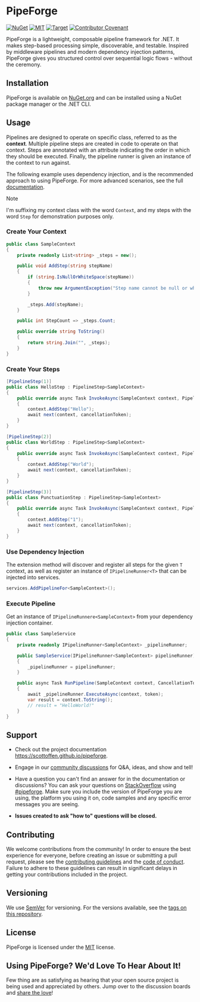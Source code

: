 # PipeForge

[![NuGet](https://img.shields.io/nuget/v/PipeForge)](https://www.nuget.org/packages/PipeForge/)
[![MIT](https://img.shields.io/github/license/scottoffen/pipeforge)](./LICENSE)
[![Target](https://img.shields.io/badge/netstandard-2.0-blue)](https://learn.microsoft.com/en-us/dotnet/standard/net-standard)
[![Contributor Covenant](https://img.shields.io/badge/Contributor%20Covenant-2.1-4baaaa.svg)](code_of_conduct.md)


PipeForge is a lightweight, composable pipeline framework for .NET. It makes step-based processing simple, discoverable, and testable. Inspired by middleware pipelines and modern dependency injection patterns, PipeForge gives you structured control over sequential logic flows - without the ceremony.

## Installation

PipeForge is available on [NuGet.org](https://www.nuget.org/packages/PipeForge/) and can be installed using a NuGet package manager or the .NET CLI.

## Usage

Pipelines are designed to operate on specific class, referred to as the **context**. Multiple pipeline steps are created in code to operate on that context. Steps are annotated with an attribute indicating the order in which they should be executed. Finally, the pipeline runner is given an instance of the context to run against.

The following example uses dependency injection, and is the recommended approach to using PipeForge. For more advanced scenarios, see the full [documentation]().

> [!NOTE]
> I'm suffixing my context class with the word `Context`, and my steps with the word `Step` for demonstration purposes only.

### Create Your Context

```csharp
public class SampleContext
{
    private readonly List<string> _steps = new();

    public void AddStep(string stepName)
    {
        if (string.IsNullOrWhiteSpace(stepName))
        {
            throw new ArgumentException("Step name cannot be null or whitespace.", nameof(stepName));
        }

        _steps.Add(stepName);
    }

    public int StepCount => _steps.Count;

    public override string ToString()
    {
        return string.Join("", _steps);
    }
}
```

### Create Your Steps

```csharp
[PipelineStep(1)]
public class HelloStep : PipelineStep<SampleContext>
{
    public override async Task InvokeAsync(SampleContext context, PipelineDelegate<SampleContext> next, CancellationToken cancellationToken = default)
    {
        context.AddStep("Hello");
        await next(context, cancellationToken);
    }
}

[PipelineStep(2)]
public class WorldStep : PipelineStep<SampleContext>
{
    public override async Task InvokeAsync(SampleContext context, PipelineDelegate<SampleContext> next, CancellationToken cancellationToken = default)
    {
        context.AddStep("World");
        await next(context, cancellationToken);
    }
}

[PipelineStep(3)]
public class PunctuationStep : PipelineStep<SampleContext>
{
    public override async Task InvokeAsync(SampleContext context, PipelineDelegate<SampleContext> next, CancellationToken cancellationToken = default)
    {
        context.AddStep("1");
        await next(context, cancellationToken);
    }
}
```

### Use Dependency Injection

The extension method will discover and register all steps for the given `T` context, as well as register an instance of `IPipelineRunner<T>` that can be injected into services.

```csharp
services.AddPipelineFor<SampleContext>();
```

### Execute Pipeline

Get an instance of `IPipelineRunnere<SampleContext>` from your dependency injection container.

```csharp
public class SampleService
{
    private readonly IPipelineRunner<SampleContext> _pipelineRunner;

    public SampleService(IPipelineRunner<SampleContext> pipelineRunner)
    {
        _pipelineRunner = pipelineRunner;
    }

    public async Task RunPipeline(SampleContext context, CancellationToken? token = default)
    {
        await _pipelineRunner.ExecuteAsync(context, token);
        var result = context.ToString();
        // result = "HelloWorld!"
    }
}
```

## Support

- Check out the project documentation https://scottoffen.github.io/pipeforge.

- Engage in our [community discussions](https://github.com/scottoffen/pipeforge/discussions) for Q&A, ideas, and show and tell!

- Have a question you can't find an answer for in the documentation or discussions? You can ask your questions on [StackOverflow](https://stackoverflow.com) using [#pipeforge](https://stackoverflow.com/questions/tagged/pipeforge?sort=newest). Make sure you include the version of PipeForge you are using, the platform you using it on, code samples and any specific error messages you are seeing.

- **Issues created to ask "how to" questions will be closed.**

## Contributing

We welcome contributions from the community! In order to ensure the best experience for everyone, before creating an issue or submitting a pull request, please see the [contributing guidelines](CONTRIBUTING.md) and the [code of conduct](CODE_OF_CONDUCT.md). Failure to adhere to these guidelines can result in significant delays in getting your contributions included in the project.

## Versioning

We use [SemVer](http://semver.org/) for versioning. For the versions available, see the [tags on this repository](https://github.com/scottoffen/pipeforge/releases).

## License

PipeForge is licensed under the [MIT](./LICENSE) license.

## Using PipeForge? We'd Love To Hear About It!

Few thing are as satisfying as hearing that your open source project is being used and appreciated by others. Jump over to the discussion boards and [share the love](https://github.com/scottoffen/pipeforge/discussions)!